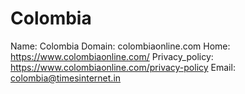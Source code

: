 
# Colombia

Name: Colombia
Domain: colombiaonline.com
Home: https://www.colombiaonline.com/
Privacy_policy: https://www.colombiaonline.com/privacy-policy
Email: colombia@timesinternet.in
